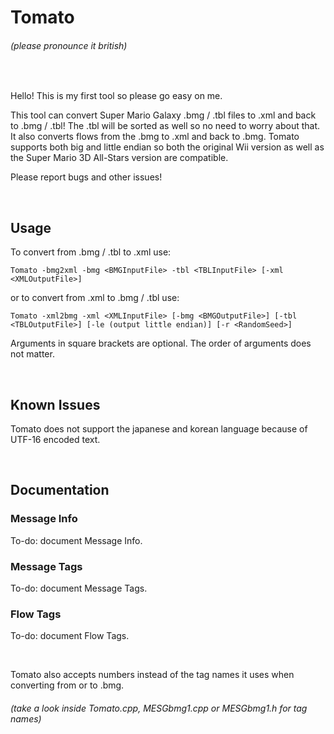 # Tomato
###### (please pronounce it british)

<br>

Hello! This is my first tool so please go easy on me.

This tool can convert Super Mario Galaxy .bmg / .tbl files to .xml and back to .bmg / .tbl! The .tbl will be sorted as well so no need to worry about that. It also converts flows from the .bmg to .xml and back to .bmg. Tomato supports both big and little endian so both the original Wii version as well as the Super Mario 3D All-Stars version are compatible.

Please report bugs and other issues!

<br>

## Usage
To convert from .bmg / .tbl to .xml use:
```
Tomato -bmg2xml -bmg <BMGInputFile> -tbl <TBLInputFile> [-xml <XMLOutputFile>]
```
or to convert from .xml to .bmg / .tbl use:
```
Tomato -xml2bmg -xml <XMLInputFile> [-bmg <BMGOutputFile>] [-tbl <TBLOutputFile>] [-le (output little endian)] [-r <RandomSeed>]
```
Arguments in square brackets are optional. The order of arguments does not matter.

<br>

## Known Issues

Tomato does not support the japanese and korean language because of UTF-16 encoded text.

<br>

## Documentation

### Message Info

To-do: document Message Info.

### Message Tags

To-do: document Message Tags.

### Flow Tags

To-do: document Flow Tags.

<br>

Tomato also accepts numbers instead of the tag names it uses when converting from or to .bmg.
###### (take a look inside Tomato.cpp, MESGbmg1.cpp or MESGbmg1.h for tag names)
